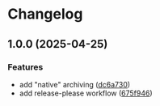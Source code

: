 # Changelog

## 1.0.0 (2025-04-25)


### Features

* add "native" archiving ([dc6a730](https://github.com/husa/catppuccin-keybr/commit/dc6a730c6441042c06c4808500c12998bd531fb2))
* add release-please workflow ([675f946](https://github.com/husa/catppuccin-keybr/commit/675f9466af9a9222236b9157b98e6f7cbb0b88e7))
